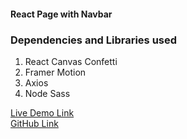 <div>
    <h4>React Page with <b>Navbar</b></h4>
    <h3>Dependencies and Libraries used</h3>
    <ol>
        <li>React Canvas Confetti</li>
        <li>Framer Motion</li>
        <li>Axios</li>
        <li>Node Sass</li>
    </ol>
    <a href="https://amit-kumar-sahoo-simple-react-page.netlify.app/">Live Demo Link</a><br>
    <a href="">GitHub Link</a>
</div>